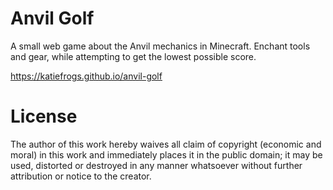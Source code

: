 # Anvil Golf
A small web game about the Anvil mechanics in Minecraft. Enchant tools and gear, while attempting to get the lowest possible score.

https://katiefrogs.github.io/anvil-golf

# License
The author of this work hereby waives all claim of copyright (economic and moral) in this work and immediately places it in the public domain; it may be used, distorted or destroyed in any manner whatsoever without further attribution or notice to the creator.
